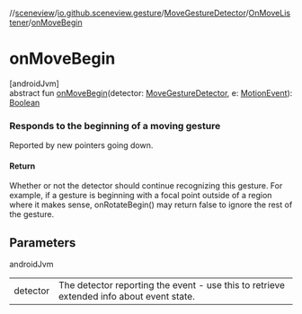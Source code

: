 //[sceneview](../../../../index.md)/[io.github.sceneview.gesture](../../index.md)/[MoveGestureDetector](../index.md)/[OnMoveListener](index.md)/[onMoveBegin](on-move-begin.md)

# onMoveBegin

[androidJvm]\
abstract fun [onMoveBegin](on-move-begin.md)(detector: [MoveGestureDetector](../index.md), e: [MotionEvent](https://developer.android.com/reference/kotlin/android/view/MotionEvent.html)): [Boolean](https://kotlinlang.org/api/latest/jvm/stdlib/kotlin/-boolean/index.html)

###  Responds to the beginning of a moving gesture

Reported by new pointers going down.

#### Return

Whether or not the detector should continue recognizing this gesture. For example, if a gesture is beginning with a focal point outside of a region where it makes sense, onRotateBegin() may return false to ignore the rest of the gesture.

## Parameters

androidJvm

| | |
|---|---|
| detector | The detector reporting the event - use this to retrieve extended info about event state. |
